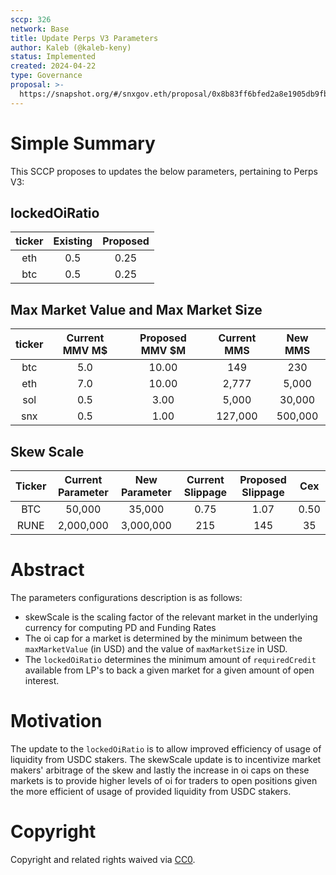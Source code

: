 ```yaml
---
sccp: 326
network: Base
title: Update Perps V3 Parameters
author: Kaleb (@kaleb-keny)
status: Implemented
created: 2024-04-22
type: Governance
proposal: >-
  https://snapshot.org/#/snxgov.eth/proposal/0x8b83ff6bfed2a8e1905db9fb3901c587e0e9e02b5b63b426727ce1839590e80d
---
```


# Simple Summary

This SCCP proposes to updates the below parameters, pertaining to Perps V3:

## lockedOiRatio

| **ticker** | **Existing** | **Proposed** |
|:----------:|:------------:|:------------:|
|     eth    |      0.5     |     0.25     |
|     btc    |      0.5     |     0.25     |

## Max Market Value and Max Market Size

| **ticker** | **Current MMV M$** | **Proposed MMV $M** | **Current MMS** |   **New MMS**  |
|:----------:|:------------------:|:-------------------:|:---------------:|:--------------:|
|     btc    |         5.0        |        10.00        |       149       |       230      |
|     eth    |         7.0        |        10.00        |      2,777      |      5,000     |
|     sol    |         0.5        |         3.00        |      5,000      |     30,000     |
|     snx    |         0.5        |         1.00        |     127,000     |     500,000    |

## Skew Scale

| **Ticker** | **Current Parameter** | **New Parameter** | **Current Slippage** | **Proposed Slippage** | **Cex** |
|:----------:|:---------------------:|:-----------------:|:--------------------:|:---------------------:|:-------:|
|     BTC    |         50,000        |       35,000      |         0.75         |          1.07         |   0.50  |
|    RUNE    |       2,000,000       |     3,000,000     |          215         |          145          |    35   |


# Abstract

The parameters configurations description is as follows:
- skewScale is the scaling factor of the relevant market in the underlying currency for computing PD and Funding Rates
- The oi cap for a market is determined by the minimum between the `maxMarketValue` (in USD) and the value of `maxMarketSize` in USD. 
- The `lockedOiRatio` determines the minimum amount of `requiredCredit` available from LP's to back a given market for a given amount of open interest.  

# Motivation

The update to the `lockedOiRatio` is to allow improved efficiency of usage of liquidity from USDC stakers.  The skewScale update is to incentivize market makers' arbitrage of the skew and lastly the increase in oi caps on these markets is to provide higher levels of oi for traders to open positions given the more efficient of usage of provided liquidity from USDC stakers.  

# Copyright

Copyright and related rights waived via [CC0](https://creativecommons.org/publicdomain/zero/1.0/).


